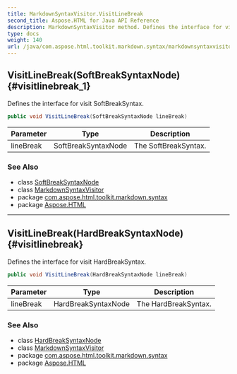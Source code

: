 ```yaml
---
title: MarkdownSyntaxVisitor.VisitLineBreak
second_title: Aspose.HTML for Java API Reference
description: MarkdownSyntaxVisitor method. Defines the interface for visit SoftBreakSyntax
type: docs
weight: 140
url: /java/com.aspose.html.toolkit.markdown.syntax/markdownsyntaxvisitor/visitlinebreak/
---
```

## VisitLineBreak(SoftBreakSyntaxNode) {#visitlinebreak_1}

Defines the interface for visit SoftBreakSyntax.

```java
public void VisitLineBreak(SoftBreakSyntaxNode lineBreak)
```

| Parameter | Type | Description |
| --- | --- | --- |
| lineBreak | SoftBreakSyntaxNode | The SoftBreakSyntax. |

### See Also

* class [SoftBreakSyntaxNode](../../softbreaksyntaxnode/)
* class [MarkdownSyntaxVisitor](../)
* package [com.aspose.html.toolkit.markdown.syntax](../../markdownsyntaxvisitor/)
* package [Aspose.HTML](../../../)

---

## VisitLineBreak(HardBreakSyntaxNode) {#visitlinebreak}

Defines the interface for visit HardBreakSyntax.

```java
public void VisitLineBreak(HardBreakSyntaxNode lineBreak)
```

| Parameter | Type | Description |
| --- | --- | --- |
| lineBreak | HardBreakSyntaxNode | The HardBreakSyntax. |

### See Also

* class [HardBreakSyntaxNode](../../hardbreaksyntaxnode/)
* class [MarkdownSyntaxVisitor](../)
* package [com.aspose.html.toolkit.markdown.syntax](../../markdownsyntaxvisitor/)
* package [Aspose.HTML](../../../)
